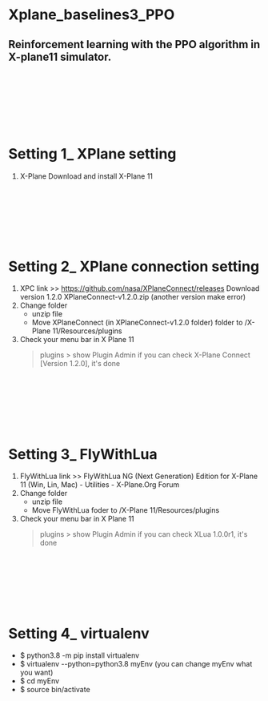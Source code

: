 # Xplane_baselines3_PPO
Reinforcement learning with the PPO algorithm in X-plane11 simulator.
<br>
<br>
<br>
<br>
<br>
<br>
---------------------------------------------
# Setting 1_ XPlane setting
1. X-Plane
   Download and install X-Plane 11
<br>
<br>
<br>
<br>
<br>
<br>

   
# Setting 2_ XPlane connection setting
1. XPC
   link >> https://github.com/nasa/XPlaneConnect/releases
   Download version 1.2.0 XPlaneConnect-v1.2.0.zip (another version make error)
2. Change folder
   - unzip file
   - Move XPlaneConnect (in XPlaneConnect-v1.2.0 folder) folder to /X-Plane 11/Resources/plugins
3. Check your menu bar in X Plane 11
    > plugins > show Plugin Admin
    if you can check X-Plane Connect [Version 1.2.0], it's done
<br>
<br>
<br>
<br>
<br>
<br>


# Setting 3_ FlyWithLua
1. FlyWithLua
   link >> FlyWithLua NG (Next Generation) Edition for X-Plane 11 (Win, Lin, Mac) - Utilities - X-Plane.Org Forum
2. Change folder
   - unzip file
   - Move FlyWithLua foder to /X-Plane 11/Resources/plugins
3. Check your menu bar in X Plane 11
    > plugins > show Plugin Admin
    if you can check XLua 1.0.0r1, it's done
<br>
<br>
<br>
<br>
<br>
<br>


# Setting 4_ virtualenv
- $ python3.8 -m pip install virtualenv
- $ virtualenv --python=python3.8 myEnv (you can change myEnv what you want)
- $ cd myEnv
- $ source bin/activate

